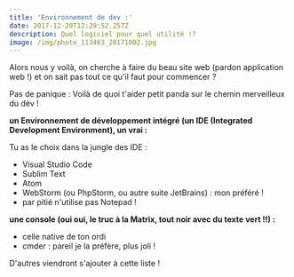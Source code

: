 ```yaml
---
title: 'Environnement de dev :'
date: 2017-12-20T12:29:52.257Z
description: Quel logiciel pour quel utilité !?
image: /img/photo_113463_20171002.jpg
---
```

Alors nous y voilà, on cherche à faire du beau site web (pardon application web !) et on sait pas tout ce qu'il faut pour commencer ?

Pas de panique : Voilà de quoi t'aider petit panda sur le chemin merveilleux du dév !

**un Environnement de développement intégré (un IDE (Integrated Development Environment), un vrai :**

Tu as le choix dans la jungle des IDE :

* Visual Studio Code
* Sublim Text
* Atom
* WebStorm (ou PhpStorm, ou autre suite JetBrains) : mon préféré !
* par pitié n'utilise pas Notepad !

**une console (oui oui, le truc à la Matrix, tout noir avec du texte vert !!) :**

* celle native de ton ordi
* cmder : pareil je la préfère, plus joli !

D'autres viendront s'ajouter à cette liste !
